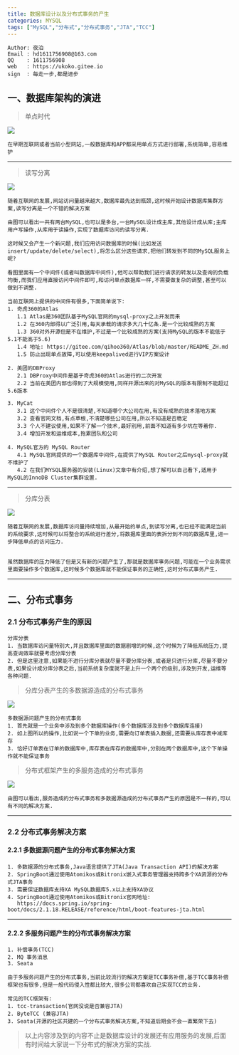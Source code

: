 ```yaml
---
title: 数据库设计以及分布式事务的产生
categories: MYSQL
tags: ["MySQL","分布式","分布式事务","JTA","TCC"]
---
```


```
Author: 夜泊
Email : hd1611756908@163.com
QQ    : 1611756908
web   : https://ukoko.gitee.io
sign  : 每走一步,都是进步
```

## 一、数据库架构的演进

<!--more-->

> 单点时代

<img src="https://note.youdao.com/yws/api/personal/file/WEB1dabfdfc421c78f1ca362b7e2b564bb9?method=download&shareKey=097b48f21743f960f4311370f782049b">

```
在早期互联网或者当前小型网站,一般数据库和APP都采用单点方式进行部署,系统简单,容易维护
```
---
> 读写分离

<img src="https://note.youdao.com/yws/api/personal/file/9FBF8C4B0EB644A68A3866B82B6A5C3D?method=download&shareKey=2bd0311a0a09f57ef617d9bafad70ca8">

```
随着互联网的发展,网站访问量越来越大,数据库最先达到瓶颈,这时候开始设计数据库集群方案,读写分离是一个不错的解决方案

由图可以看出一共有两台MySQL,也可以是多台,一台MySQL设计成主库,其他设计成从库;主库用户写操作,从库用于读操作,实现了数据库访问的读写分离.

这时候又会产生一个新问题,我们应用访问数据库的时候(比如发送insert/update/delete/select),将怎么区分这些请求,把他们转发到不同的MySQL服务上呢?

看图里面有一个中间件(或者叫数据库中间件),他可以帮助我们进行请求的转发以及查询的负载均衡,而我们应用直接访问中间件即可,和访问单点数据库一样,不需要做复杂的调整,甚至可以做到不调整.

当前互联网上提供的中间件有很多,下面简单说下:
1. 奇虎360的Atlas
   1.1 Atlas是360团队基于MySQL官网的mysql-proxy之上开发而来
   1.2 在360内部得以广泛引用,每天承载的请求多大几十亿条.是一个比较成熟的方案
   1.3 360对外开源但是不在维护,不过是一个比较成熟的方案(支持MySQL的版本不能低于5.1不能高于5.6)
   1.4 地址: https://gitee.com/qihoo360/Atlas/blob/master/README_ZH.md
   1.5 防止出现单点故障,可以使用keepalived进行VIP方案设计
   
2. 美团的DBProxy
   2.1 DBProxy中间件是基于奇虎360的Atlas进行的二次开发
   2.2 当前在美团内部也得到了大规模使用,同样开源出来的对MySQL的版本有限制不能超过5.6版本

3. MyCat
   3.1 这个中间件个人不是很清楚,不知道哪个大公司在用,有没有成熟的技术落地方案
   3.2 查看官网文档,有点草根,不清楚哪些公司在用,所以不知道是否稳定
   3.3 个人不建议使用,如果不了解一个技术,最好别用,前面不知道有多少坑在等着你.
   3.4 增加开发和运维成本,拖累团队和公司
   
4. MySQL官方的 MySQL Router
   4.1 MySQL官网提供的一个数据库中间件,在提供了MySQL Router之后mysql-proxy就不维护了
   4.2 在我们MYSQL服务器的安装(Linux)文章中有介绍,想了解可以自己看下,适用于MySQL的InnoDB Cluster集群设置.
```

---
> 分库分表

<img src="https://note.youdao.com/yws/api/personal/file/CA3E5E26ED14480C8E29FAE2882967F2?method=download&shareKey=537a5774a8e10807d43f7b88bd200395">

```
随着互联网的发展,数据库访问量持续增加,从最开始的单点,到读写分离,也已经不能满足当前的系统要求,这时候可以将整合的系统进行差分,将数据库里面的表拆分到不同的数据库里,进一步降低单点的访问压力.


虽然数据库的压力降低了但是又有新的问题产生了,那就是数据库事务问题,可能在一个业务需求里面要操作多个数据库,这时候多个数据库就不能保证事务的正确性,这时分布式事务产生.
```
---
## 二、分布式事务

### 2.1 分布式事务产生的原因
```
分库分表
1. 当数据库访问量特别大,并且数据库里面的数据剧增的时候,这个时候为了降低系统压力,提高查询效率就要考虑分库分表
2. 但是这里注意,如果能不进行分库分表就尽量不要分库分表,或者是只进行分库,尽量不要分表,如果设计成分库分表之后,当前系统复杂度就不是上升一个两个的级别,涉及到开发,运维等各种问题.
```
> 分库分表产生的多数据源造成的分布式事务

<img src="https://note.youdao.com/yws/api/personal/file/33EAD19D93224EB2BEECBFBB76C49209?method=download&shareKey=05735b9ccd946bf52fd4f93b8eae83fc">

```
多数据源问题产生的分布式事务
1. 首先就是一个业务中涉及到多个数据库操作(多个数据库涉及到多个数据库连接)
2. 如上图所以的操作,比如说一个下单的业务,需要向订单表插入数据,还需要从库存表中减库存
3. 恰好订单表在订单的数据库中,库存表在库存的数据库中,分别在两个数据库中,这个下单操作就不能保证事务
```

> 分布式框架产生的多服务造成的分布式事务

<img src="https://note.youdao.com/yws/api/personal/file/WEB5702894a605d98121d86c689264e94c2?method=download&shareKey=6db73f864984c3b65ac3f640e371ebd5">

```
由图可以看出,服务造成的分布式事务和多数据源造成的分布式事务产生的原因是不一样的,可以有不同的解决方案.
```
---
### 2.2 分布式事务解决方案

#### 2.2.1 多数据源问题产生的分布式事务解决方案
```
1. 多数据源的分布式事务,Java语言提供了JTA(Java Transaction API)的解决方案
2. SpringBoot通过使用Atomikos或Bitronix嵌入式事务管理器支持跨多个XA资源的分布式JTA事务
3. 需要保证数据库支持XA MySQL数据库5.x以上支持XA协议
4. SpringBoot通过使用Atomikos或Bitronix官网地址:
   https://docs.spring.io/spring-boot/docs/2.1.18.RELEASE/reference/html/boot-features-jta.html

```
---
#### 2.2.2 多服务问题产生的分布式事务解决方案
```
1. 补偿事务(TCC)
2. MQ 事务消息
3. Seata

由于多服务问题产生的分布式事务,当前比较流行的解决方案是TCC事务补偿,基于TCC事务补偿框架也有很多,但是一般代码侵入性都比较大,很多公司都喜欢自己实现TCC的业务.

常见的TCC框架有:
1. tcc-transaction(官网没说是否兼容JTA)
2. ByteTCC (兼容JTA)
3. Seata(开源的社区共建的一个分布式事务解决方案,不知道后期会不会一直繁荣下去)
```

> 以上内容涉及到的内容不止是数据库设计的发展还有应用服务的发展,后面有时间给大家说一下分布式的解决方案的实战.